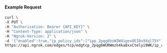 <!-- Code generated for API Clients. DO NOT EDIT. -->

#### Example Request

```bash
curl \
-X PUT \
-H "Authorization: Bearer {API_KEY}" \
-H "Content-Type: application/json" \
-H "Ngrok-Version: 2" \
-d '{"enabled":true,"ip_policy_ids":["ipp_2pqg6bsWZW4igexOEI8s9Xql75Y"]}' \
https://api.ngrok.com/edges/tcp/edgtcp_2pqg6WURWmzh4ka8xxCtelyi9WK/ip_restriction
```
